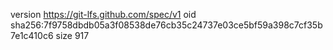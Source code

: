 version https://git-lfs.github.com/spec/v1
oid sha256:7f9758dbdb05a3f08538de76cb35c24737e03ce5bf59a398c7cf35b7e1c410c6
size 917

